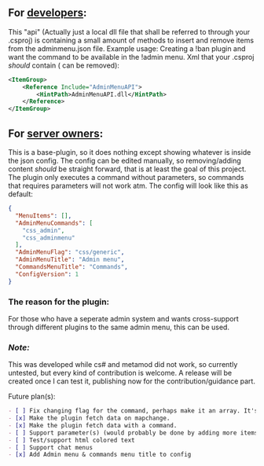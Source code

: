 ## For [developers](https://github.com/WidovV/Plugin-AdminMenu/tree/main/AdminMenuAPI):
This "api" (Actually just a local dll file that shall be referred to through your .csproj) is containing a small amount of methods to insert and remove items from the adminmenu.json file.
Example usage:
Creating a !ban plugin and want the command to be available in the !admin menu.
Xml that your .csproj *should* contain (<itemgroup> can be removed):
```xml
<ItemGroup>
    <Reference Include="AdminMenuAPI">
        <HintPath>AdminMenuAPI.dll</HintPath>
    </Reference>
</ItemGroup>
```

## For [server owners](https://github.com/WidovV/Plugin-AdminMenu):
This is a base-plugin, so it does nothing except showing whatever is inside the json config.
The config can be edited manually, so removing/adding content *should* be straight forward, that is at least the goal of this project.
The plugin only executes a command without parameters, so commands that requires parameters will not work atm.
The config will look like this as default:
```json
{
  "MenuItems": [],
  "AdminMenuCommands": [
    "css_admin",
    "css_adminmenu"
  ],
  "AdminMenuFlag": "css/generic",
  "AdminMenuTitle": "Admin menu",
  "CommandsMenuTitle": "Commands",
  "ConfigVersion": 1
}
```
### The reason for the plugin:
For those who have a seperate admin system and wants cross-support through different plugins to the same admin menu, this can be used.

### *Note:*
This was developed while cs# and metamod did not work, so currently untested, but every kind of contribution is welcome.
A release will be created once I can test it, publishing now for the contribution/guidance part.

Future plan(s):
```markdown
- [ ] Fix changing flag for the command, perhaps make it an array. It's currently hardcoded but still has the option in the config.
- [x] Make the plugin fetch data on mapchange.
- [x] Make the plugin fetch data with a command.
- [ ] Support parameter(s) (would probably be done by adding more items to the config)
- [ ] Test/support html colored text
- [ ] Support chat menus
- [x] Add Admin menu & commands menu title to config 
```
